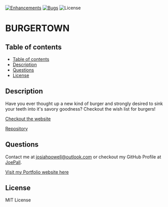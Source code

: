 [![Enhancements](https://img.shields.io/github/issues/JoePall/burger/enhancement.svg)](https://github.com/JoePall/burger/issues?q=is%3Aopen+is%3Aissue+label%3Aenhancement+sort%3Areactions-%2B1-desc)
[![Bugs](https://img.shields.io/github/issues/JoePall/burger/bug.svg)](https://github.com/JoePall/burger/issues?utf8=✓&q=is%3Aissue+is%3Aopen+label%3Abug)
![License](https://img.shields.io/badge/License-MIT%20License-green?style=flat-square.svg)

<h1>BURGER<b>TOWN</b></h1>

## Table of contents

<!--ts-->
* [Table of contents](#table-of-contents)
* [Description](#description)
* [Questions](#questions)
* [License](#license)
<!--te-->

## Description

<p>Have you ever thought up a new kind of burger and strongly desired to sink your teeth into it's savory goodness? Checkout the wish list for burgers!</p>

[Checkout the website](https://salty-eyrie-05927.herokuapp.com/)

[Repository](https://github.com/JoePall/burger)

## Questions

<p>Contact me at <a href="mailto:josiahpowell@outlook.com">josiahpowell@outlook.com</a> or checkout my GitHub Profile at <a href="https://github.com/JoePall">JoePall</a>.</p>

[Visit my Portfolio website here](https://salty-eyrie-05927.herokuapp.com/) 

## License

<p>MIT License</p>